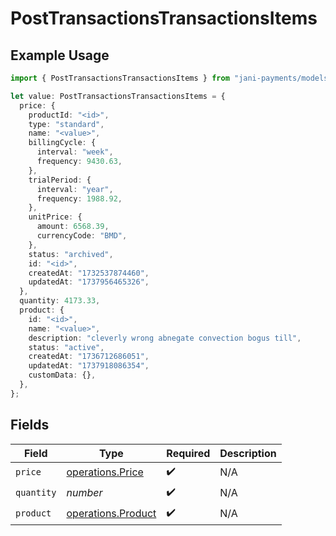# PostTransactionsTransactionsItems

## Example Usage

```typescript
import { PostTransactionsTransactionsItems } from "jani-payments/models/operations";

let value: PostTransactionsTransactionsItems = {
  price: {
    productId: "<id>",
    type: "standard",
    name: "<value>",
    billingCycle: {
      interval: "week",
      frequency: 9430.63,
    },
    trialPeriod: {
      interval: "year",
      frequency: 1988.92,
    },
    unitPrice: {
      amount: 6568.39,
      currencyCode: "BMD",
    },
    status: "archived",
    id: "<id>",
    createdAt: "1732537874460",
    updatedAt: "1737956465326",
  },
  quantity: 4173.33,
  product: {
    id: "<id>",
    name: "<value>",
    description: "cleverly wrong abnegate convection bogus till",
    status: "active",
    createdAt: "1736712686051",
    updatedAt: "1737918086354",
    customData: {},
  },
};
```

## Fields

| Field                                                    | Type                                                     | Required                                                 | Description                                              |
| -------------------------------------------------------- | -------------------------------------------------------- | -------------------------------------------------------- | -------------------------------------------------------- |
| `price`                                                  | [operations.Price](../../models/operations/price.md)     | :heavy_check_mark:                                       | N/A                                                      |
| `quantity`                                               | *number*                                                 | :heavy_check_mark:                                       | N/A                                                      |
| `product`                                                | [operations.Product](../../models/operations/product.md) | :heavy_check_mark:                                       | N/A                                                      |